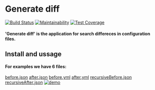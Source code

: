 # Generate diff
[![Build Status](https://travis-ci.org/Gumarov1991/php-project-lvl1.svg?branch=master)](https://travis-ci.org/Gumarov1991/php-project-lvl2)
[![Maintainability](https://api.codeclimate.com/v1/badges/bcde362de2d160e40d48/maintainability)](https://codeclimate.com/github/Gumarov1991/php-project-lvl2/maintainability)
[![Test Coverage](https://api.codeclimate.com/v1/badges/bcde362de2d160e40d48/test_coverage)](https://codeclimate.com/github/Gumarov1991/php-project-lvl2/test_coverage)

#### 'Generate diff' is the application for search differeces in configuration files.

## Install and ussage

#### For examples we have 6 files:

[before.json](https://github.com/Gumarov1991/php-project-lvl2/blob/master/tests/fixtures/before.json)
[after.json](https://github.com/Gumarov1991/php-project-lvl2/blob/master/tests/fixtures/after.json)
[before.yml](https://github.com/Gumarov1991/php-project-lvl2/blob/master/tests/fixtures/before.yml)
[after.yml](https://github.com/Gumarov1991/php-project-lvl2/blob/master/tests/fixtures/after.yml)
[recursiveBefore.json](https://github.com/Gumarov1991/php-project-lvl2/blob/master/tests/fixtures/recursiveBefore.json)
[recursiveAfter.json](https://github.com/Gumarov1991/php-project-lvl2/blob/master/tests/fixtures/recursiveAfter.json)
[![demo](https://asciinema.org/a/McrdGLRJ5OZkSWkD1Nd56wCo8.svg)](https://asciinema.org/a/McrdGLRJ5OZkSWkD1Nd56wCo8?autoplay=1)